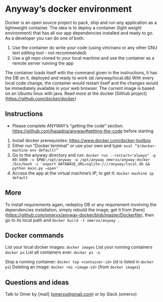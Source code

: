 Anyway’s docker environment
===========================

Docker is an open source project to pack, ship and run any application as a lightweight container.
The idea is to deploy a container (light weight environment) that has all our app dependencies installed and ready to go.
As a developer you can do one of both:
1. Use the container do write your code (using vim/nano or any other GNU text editing tool - not recommended)
2. Use a git repo cloned to your local machine and use the container as a remote server running the app

The container loads itself with the command given in the instructions, it has the DB on it, deployed and ready to work (at /anyway/local.db)
With every local code change, the container would restart itself and the changes would be immediately available in your web browser.
The current image is based on an Ubuntu linux with java.
Read more at the docker [Github project] (https://github.com/docker/docker)


Instructions
-----------------------
* Please complete ANYWAY’s “getting the code” section: https://github.com/hasadna/anyway#getting-the-code before starting

1. Install docker prerequisites: https://www.docker.com/docker-toolbox
2. Either run "Docker terminal” or use your own and type: `eval “$(docker-machine env default)”`
3. Go to the anyway directory and run:
    `docker run --restart="always" -p 80:5000 -v $PWD:/opt/anyway -w /opt/anyway omerxx/anyway-docker /bin/bash -c 'export DATABASE_URL=sqlite:////anyway/local.db && python main.py —open’`
4. Access the app at the virtual machine’s IP; to get it: `docker-machine ip default`


More
-----------------------
To install requirements again, redeploy DB or any requirement involving the dependencies installation, 
simply rebuild the image; get it from [here] (https://github.com/omerxx/anyway-docker/blob/master/Dockerfile), 
then go to its local path and `docker build -t omerxx/anyway .`

## Docker commands
List your local docker images: `docker images`
List your running containers `docker ps`
List all containers ever: `docker ps -a`

Stop a running container: `docker top <container-id>` (id is listed in `docker ps`)
Deleting an image: `docker rmi <image-id>` (from `docker images`)


Questions and ideas
-----------------
Talk to Omer by [mail] (omerxx@gmail.com) or by Slack (omerxx)

